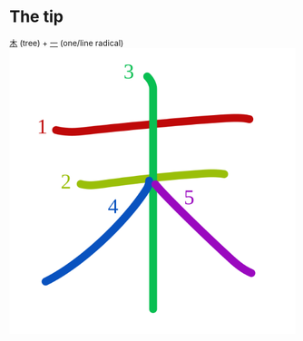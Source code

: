 # The tip
[木](Kanji/kanji-dict/木.md) (tree) + [一](Kanji/kanji-dict/一.md) (one/line radical) 
![672b](Kanji/kanji-colorize/672b.svg)
